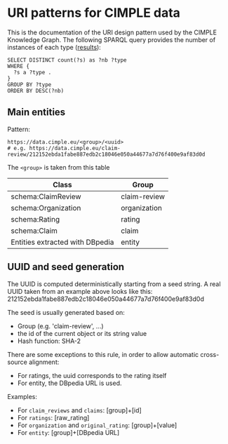 URI patterns for CIMPLE data
==============================

This is the documentation of the URI design pattern used by the CIMPLE Knowledge Graph. The following SPARQL query provides the number of instances of each type ([results](https://data.cimple.eu/sparql?default-graph-uri=&query=SELECT+DISTINCT+count%28%3Fs%29+as+%3Fnb+%3Ftype%0D%0AWHERE+%7B%0D%0A++%3Fs+a+%3Ftype+.%0D%0A%7D%0D%0AGROUP+BY+%3Ftype%0D%0AORDER+BY+DESC%28%3Fnb%29&format=text%2Fhtml&should-sponge=&timeout=0&signal_void=on)):

``` sparql
SELECT DISTINCT count(?s) as ?nb ?type
WHERE {
  ?s a ?type .
}
GROUP BY ?type
ORDER BY DESC(?nb)
```

## Main entities

Pattern:

``` turtle
https://data.cimple.eu/<group>/<uuid>
# e.g. https://data.cimple.eu/claim-review/212152ebda1fabe887edb2c18046e050a44677a7d76f400e9af83d0d
```

The `<group>` is taken from this table 

| Class | Group |
| --- | --- |
| schema:ClaimReview | claim-review |
| schema:Organization | organization |
| schema:Rating | rating |
| schema:Claim | claim |
| Entities extracted with DBpedia | entity |


## UUID and seed generation

The UUID is computed deterministically starting from a seed string. A real UUID taken from an example above looks like this: 212152ebda1fabe887edb2c18046e050a44677a7d76f400e9af83d0d

The seed is usually generated based on:

* Group (e.g. 'claim-review', ...)
* the id of the current object or its string value
* Hash function: SHA-2

There are some exceptions to this rule, in order to allow automatic cross-source alignment:
* For ratings, the uuid corresponds to the rating itself
* For entity, the DBpedia URL is used.

Examples:
* For `claim_reviews` and `claims`: [group]+[id]
* For `ratings`: [raw_rating]
* For `organization` and `original_rating`: [group]+[value]
* For `entity`: [group]+[DBpedia URL]
